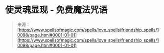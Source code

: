 <!--yml

category: 未分类

date: 2024-06-12 18:46:42

-->

# 使灵魂显现 - 免费魔法咒语

> 来源：[https://www.spellsofmagic.com/spells/love_spells/friendship_spells/10098/page.html#0001-01-01](https://www.spellsofmagic.com/spells/love_spells/friendship_spells/10098/page.html#0001-01-01)
